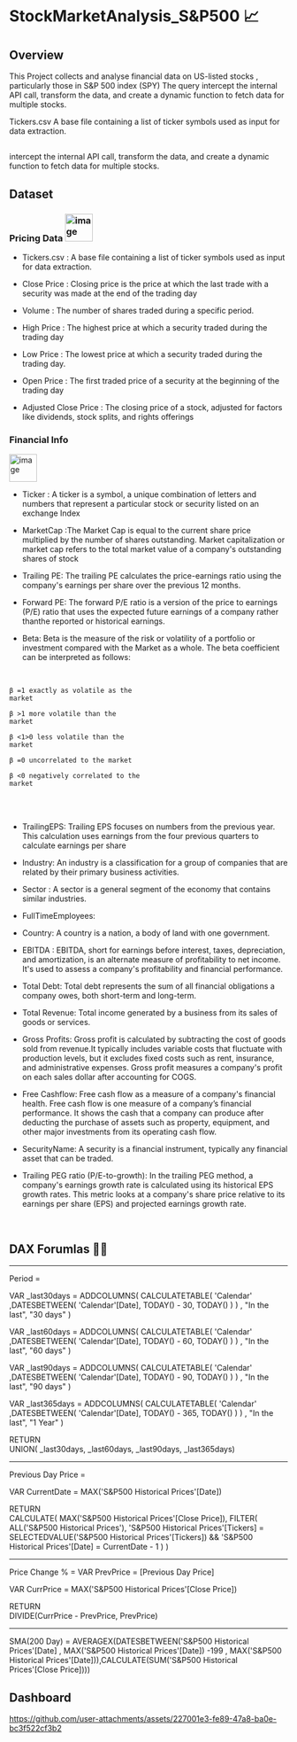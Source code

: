 # StockMarketAnalysis_S&P500 📈 


## Overview 
This Project collects and analyse financial data on US-listed stocks , particularly those in S&P 500 index (SPY) 
The query intercept the internal API call, transform the data, and create a dynamic function to fetch data for multiple stocks.



Tickers.csv
A base file containing a list of ticker symbols used as input for data extraction.
	

## 
intercept the internal API call, transform the data, and create a dynamic function to fetch data for multiple stocks.



## Dataset

### Pricing Data <img width="50" height="50" alt="image" src="https://github.com/user-attachments/assets/d286db5a-49cf-4c02-8c59-963c421bf5fb" />


- Tickers.csv : A base file containing a list of ticker symbols used as input for data extraction.

-	Close Price :  Closing price is the price at which the last trade with a security was made at the end of the trading day
-	Volume : The number of shares traded during a specific period.

-	High Price : The highest price at which a security traded during the trading day

-	Low Price : The lowest price at which a security traded during the trading day. 

-	Open Price : The first traded price of a security at the beginning of the trading day

-	Adjusted Close Price : The closing price of a stock, adjusted for factors like dividends, stock splits, and rights offerings



### Financial Info 
<img width="50" height="50" alt="image" src="https://github.com/user-attachments/assets/37215658-1bed-4ca1-854f-2f229970f876" />





- Ticker : A ticker is a symbol, a unique combination of letters and numbers that represent a particular stock or security listed on an exchange
 Index	
- MarketCap :The Market Cap is equal to the current share price multiplied by the number of shares outstanding.  Market capitalization or market cap refers to the total market value of a company's outstanding shares of stock



- Trailing PE: The trailing PE calculates the price-earnings ratio using the company's earnings per share over the previous 12 months.
- Forward PE: The forward P/E ratio is a version of the price to earnings (P/E) ratio that uses the expected future earnings of a company rather thanthe reported or historical earnings.

- Beta: Beta is the measure of the risk or volatility of a portfolio or investment compared with the Market as a whole. 
The beta coefficient can be interpreted as follows:


 <br>

<code style="color : name_color">β =1 exactly as volatile as the market</code>

<code style="color : name_color">β >1 more volatile than the market</code>

<code style="color : name_color">β <1>0 less volatile than the market </code>


<code style="color : name_color">β =0 uncorrelated to the market </code>

<code style="color : name_colr">β <0 negatively correlated to the market </code>


 <br>
 <br>



- TrailingEPS: Trailing EPS focuses on numbers from the previous year. This calculation uses earnings from the four previous quarters to calculate earnings per share
  
- Industry: An industry is a classification for a group of companies that are related by their primary business activities.
  
- Sector : A sector is a general segment of the economy that contains similar industries.
  
- FullTimeEmployees:

- Country: A country is a nation, a body of land with one government.
  
- EBITDA : EBITDA, short for earnings before interest, taxes, depreciation, and amortization, is an alternate measure of profitability to net income. It's used to assess a company's profitability and financial performance.
  
- Total Debt: Total debt represents the sum of all financial obligations a company owes, both short-term and long-term.

- Total Revenue: Total income generated by a business from its sales of goods or services.

- Gross Profits: Gross profit is calculated by subtracting the cost of goods sold from revenue.It typically includes variable costs that fluctuate with  production levels, but it excludes fixed costs such as rent, insurance, and administrative expenses. Gross profit measures a company's profit on each sales dollar after accounting for COGS.

- Free Cashflow: Free cash flow as a measure of a company's financial health. Free cash flow is one measure of a company’s financial performance. It shows the cash that a company can produce after deducting the purchase of assets such as property, equipment, and other major investments from its operating cash flow.

- SecurityName: A security is a financial instrument, typically any financial asset that can be traded. 	

- Trailing PEG ratio (P/E-to-growth):	In the trailing PEG method, a company's earnings growth rate is calculated using its historical EPS growth rates. This metric looks at a company's share price relative to its earnings per share (EPS) and projected earnings growth rate.




 <br>


## DAX Forumlas 🚀🧠

-------------------------------------------------------------------------------------------------------------------------------------------------------------------

Period = 

VAR _last30days = ADDCOLUMNS( CALCULATETABLE( 'Calendar' ,DATESBETWEEN( 'Calendar'[Date], TODAY() - 30, TODAY() ) ) , "In the last", "30 days" )

VAR _last60days = ADDCOLUMNS( CALCULATETABLE( 'Calendar' ,DATESBETWEEN( 'Calendar'[Date], TODAY() - 60, TODAY() ) ) , "In the last", "60 days" )

VAR _last90days = ADDCOLUMNS( CALCULATETABLE( 'Calendar' ,DATESBETWEEN( 'Calendar'[Date], TODAY() - 90, TODAY() ) ) , "In the last", "90 days" )

VAR _last365days = ADDCOLUMNS( CALCULATETABLE( 'Calendar' ,DATESBETWEEN( 'Calendar'[Date], TODAY() - 365, TODAY() ) ) , "In the last", "1 Year" )

RETURN  <br>
UNION( _last30days, _last60days, _last90days, _last365days)

---------------------------------------------------------------------------------------------------------------------------------------------------------------------
Previous Day Price = 

VAR CurrentDate = MAX('S&P500 Historical Prices'[Date]) 

RETURN  <br>
CALCULATE( MAX('S&P500 Historical Prices'[Close Price]), FILTER( ALL('S&P500 Historical Prices'), 'S&P500 Historical Prices'[Tickers] = SELECTEDVALUE('S&P500 Historical Prices'[Tickers]) && 'S&P500 Historical Prices'[Date] = CurrentDate - 1 ) )


----------------------------------------------------------------------------------------------------------------------------------------------------------------------
Price Change % = 
VAR PrevPrice = [Previous Day Price] 

VAR CurrPrice = MAX('S&P500 Historical Prices'[Close Price])

RETURN  <br>
DIVIDE(CurrPrice - PrevPrice, PrevPrice)


-----------------------------------------------------------------------------------------------------------------------------------------------------------------------
SMA(200 Day) = AVERAGEX(DATESBETWEEN('S&P500 Historical Prices'[Date] , MAX('S&P500 Historical Prices'[Date]) -199 , MAX('S&P500 Historical Prices'[Date])),CALCULATE(SUM('S&P500 Historical Prices'[Close Price])))





## Dashboard




https://github.com/user-attachments/assets/227001e3-fe89-47a8-ba0e-bc3f522cf3b2





